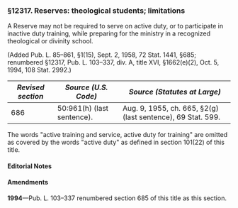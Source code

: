 ### §12317. Reserves: theological students; limitations ###

A Reserve may not be required to serve on active duty, or to participate in inactive duty training, while preparing for the ministry in a recognized theological or divinity school.

(Added Pub. L. 85–861, §1(15), Sept. 2, 1958, 72 Stat. 1441, §685; renumbered §12317, Pub. L. 103–337, div. A, title XVI, §1662(e)(2), Oct. 5, 1994, 108 Stat. 2992.)

|*Revised section*|   *Source (U.S. Code)*   |               *Source (Statutes at Large)*                |
|-----------------|--------------------------|-----------------------------------------------------------|
|       686       |50:961(h) (last sentence).|Aug. 9, 1955, ch. 665, §2(g) (last sentence), 69 Stat. 599.|

The words "active training and service, active duty for training" are omitted as covered by the words "active duty" as defined in section 101(22) of this title.

#### **Editorial Notes** ####

#### Amendments ####

**1994**—Pub. L. 103–337 renumbered section 685 of this title as this section.